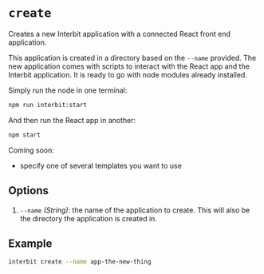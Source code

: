 # `create`

Creates a new Interbit application with a connected React front end
application.

This application is created in a directory based on the `--name`
provided. The new application comes with scripts to interact with the
React app and the Interbit application. It is ready to go with node
modules already installed.

Simply run the node in one terminal:

```sh
npm run interbit:start
```

And then run the React app in another:

```sh
npm start
```

Coming soon:

- specify one of several templates you want to use


## Options

1. `--name` *(String)*: the name of the application to create. This will
   also be the directory the application is created in.


## Example

```bash
interbit create --name app-the-new-thing
```

